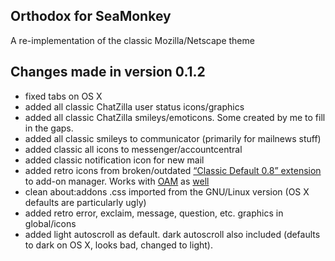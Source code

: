 Orthodox for SeaMonkey
-------------------------------
A re-implementation of the classic Mozilla/Netscape theme

Changes made in version 0.1.2
-------------------------------
* fixed tabs on OS X
* added all classic ChatZilla user status icons/graphics
* added all classic ChatZilla smileys/emoticons. Some created by me to fill in the gaps.
* added all classic smileys to communicator (primarily for mailnews stuff)
* added classic all icons to messenger/accountcentral
* added classic notification icon for new mail
* added retro icons from broken/outdated [“Classic Default 0.8” extension](https://addons.mozilla.org/en-US/seamonkey/addon/classic-default/) to add-on manager. Works with [OAM](https://github.com/Exalm/old-addon-manager) as [well](https://dl.dropboxusercontent.com/u/36782044/oam-0.2.xpi)
* clean about:addons .css imported from the GNU/Linux version (OS X defaults are particularly ugly)
* added retro error, exclaim, message, question, etc. graphics in global/icons
* added light autoscroll as default. dark autoscroll also included (defaults to dark on OS X, looks bad, changed to light).